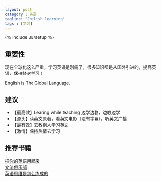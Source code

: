 ```yaml
---
layout: post
category : 英语
tagline: "English learning"
tags : [学习]
---
```

{% include JB/setup %}

## 重要性

现在全球化这么严重，学习英语是刚需了，很多知识都是从国外引进的，提高英语，保持终身学习！

English is The Global Language.



## 建议

* 【最高效】Learing while teaching 边学边教，边教边学
* 【源头】读英文原著，看英文电影（没有字幕），听英文广播
* 【最有效】去教别人学习英文
* 【激情】保持热情去学习

## 推荐书籍

[把你的英语用起来](http://book.douban.com/subject/3748247/)  
[文法俱乐部](http://book.douban.com/subject/6432399/)  
[英语思维是怎么练成的](http://book.douban.com/subject/4718495/)